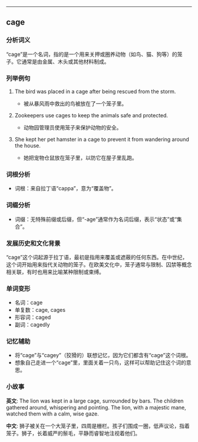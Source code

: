 
---------------
## cage
### 分析词义
“cage”是一个名词，指的是一个用来关押或圈养动物（如鸟、猫、狗等）的笼子。它通常是由金属、木头或其他材料制成。

### 列举例句
1. The bird was placed in a cage after being rescued from the storm.
   - 被从暴风雨中救出的鸟被放在了一个笼子里。

2. Zookeepers use cages to keep the animals safe and protected.
   - 动物园管理员使用笼子来保护动物的安全。

3. She kept her pet hamster in a cage to prevent it from wandering around the house.
   - 她把宠物仓鼠放在笼子里，以防它在屋子里乱跑。

### 词根分析
- 词根：来自拉丁语“cappa”，意为“覆盖物”。

### 词缀分析
- 词缀：无特殊前缀或后缀，但“-age”通常作为名词后缀，表示“状态”或“集合”。

### 发展历史和文化背景
“cage”这个词起源于拉丁语，最初是指用来覆盖或遮蔽的任何东西。在中世纪，这个词开始用来指代关动物的笼子。在欧美文化中，笼子通常与限制、囚禁等概念相关联，有时也用来比喻某种限制或束缚。

### 单词变形
- 名词：cage
- 单复数：cage, cages
- 形容词：caged
- 副词：cagedly

### 记忆辅助
- 将“cage”与“cagey”（狡猾的）联想记忆，因为它们都含有“cage”这个词根。
- 想象自己走进一个“cage”里，里面关着一只鸟，这样可以帮助记住这个词的意思。

### 小故事
**英文**:
The lion was kept in a large cage, surrounded by bars. The children gathered around, whispering and pointing. The lion, with a majestic mane, watched them with a calm, wise gaze.

**中文**:
狮子被关在一个大笼子里，四周是栅栏。孩子们围成一圈，低声议论，指着笼子。狮子，长着威严的鬃毛，平静而睿智地注视着他们。

